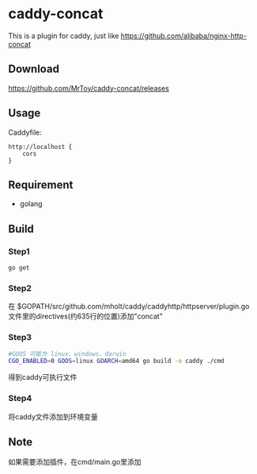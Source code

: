 # caddy-concat

This is a plugin for caddy, just like https://github.com/alibaba/nginx-http-concat

## Download

https://github.com/MrToy/caddy-concat/releases


## Usage

Caddyfile:
```
http://localhost {
    cors
}
```

## Requirement

* golang

## Build 

### Step1

```bash
go get
```

### Step2

在 $GOPATH/src/github.com/mholt/caddy/caddyhttp/httpserver/plugin.go 文件里的directives(约635行的位置)添加"concat" 

### Step3

```bash
#GOOS 可能为 linux、windows、darwin
CGO_ENABLED=0 GOOS=linux GOARCH=amd64 go build -o caddy ./cmd
```

得到caddy可执行文件

### Step4

将caddy文件添加到环境变量


## Note

如果需要添加插件，在cmd/main.go里添加